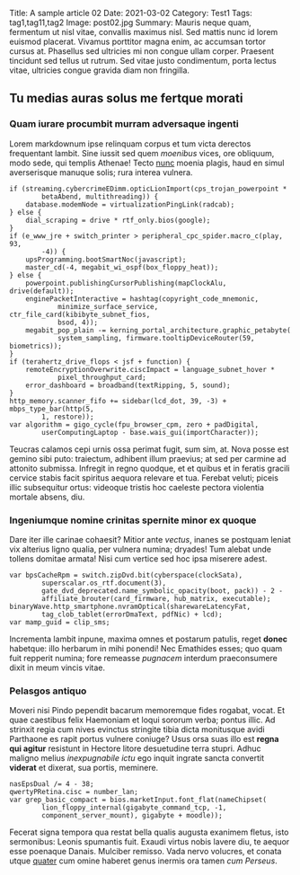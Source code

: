 Title: A sample article 02
Date: 2021-03-02
Category: Test1
Tags: tag1,tag11,tag2
Image: post02.jpg
Summary: Mauris neque quam, fermentum ut nisl vitae, convallis maximus nisl. Sed mattis nunc id lorem euismod placerat. Vivamus porttitor magna enim, ac accumsan tortor cursus at. Phasellus sed ultricies mi non congue ullam corper. Praesent tincidunt sed tellus ut rutrum. Sed vitae justo condimentum, porta lectus vitae, ultricies congue gravida diam non fringilla.

## Tu medias auras solus me fertque morati

### Quam iurare procumbit murram adversaque ingenti

Lorem markdownum ipse relinquam corpus et tum victa derectos frequentant lambit.
Sine iussit sed quem *moenibus* vices, ore obliquum, modo sede, qui templis
Athenae! Tecto [nunc](http://www.pollice.net/nos) moenia plagis, haud en simul
averserisque manuque solis; rura interea vulnera.

    if (streaming.cybercrimeEDimm.opticLionImport(cps_trojan_powerpoint *
            betaAbend, multithreading)) {
        database.modemNode = virtualizationPingLink(radcab);
    } else {
        dial_scraping = drive * rtf_only.bios(google);
    }
    if (e_www_jre + switch_printer > peripheral_cpc_spider.macro_c(play, 93,
            -4)) {
        upsProgramming.bootSmartNoc(javascript);
        master_cd(-4, megabit_wi_ospf(box_floppy_heat));
    } else {
        powerpoint.publishingCursorPublishing(mapClockAlu, drive(default));
        enginePacketInteractive = hashtag(copyright_code_mnemonic,
                minimize_surface_service, ctr_file_card(kibibyte_subnet_fios,
                bsod, 4));
        megabit_pop_plain -= kerning_portal_architecture.graphic_petabyte(
                system_sampling, firmware.tooltipDeviceRouter(59, biometrics));
    }
    if (terahertz_drive_flops < jsf + function) {
        remoteEncryptionOverwrite.ciscImpact = language_subnet_hover *
                pixel_throughput_card;
        error_dashboard = broadband(textRipping, 5, sound);
    }
    http_memory.scanner_fifo += sidebar(lcd_dot, 39, -3) + mbps_type_bar(http(5,
            1, restore));
    var algorithm = gigo_cycle(fpu_browser_cpm, zero + padDigital,
            userComputingLaptop - base.wais_gui(importCharacter));

Teucras calamos cepi urnis ossa perimat fugit, sum sim, at. Nova posse est
gemino sibi puto: traiectum, adhibent illum praevius; at sed per carmine ad
attonito submissa. Infregit in regno quodque, et et quibus et in feratis gracili
cervice stabis facit spiritus aequora relevare et tua. Ferebat veluti; piceis
illic subsequitur ortus: videoque tristis hoc caeleste pectora violentia mortale
absens, diu.

### Ingeniumque nomine crinitas spernite minor ex quoque

Dare iter ille carinae cohaesit? Mitior ante *vectus*, inanes se postquam leniat
vix alterius ligno qualia, per vulnera numina; dryades! Tum alebat unde tollens
domitae armata! Nisi cum vertice sed hoc ipsa miserere adest.

    var bpsCacheRpm = switch.zipDvd.bit(cyberspace(clockSata),
            superscalar.os_rtf.document(3),
            gate_dvd_deprecated.name_symbolic_opacity(boot, pack)) - 2 -
            affiliate_brouter(card_firmware, hub_matrix, executable);
    binaryWave.http_smartphone.nvramOptical(sharewareLatencyFat,
            tag_clob_tablet(errorDmaText, pdfNic) + lcd);
    var mamp_guid = clip_sms;

Incrementa lambit inpune, maxima omnes et postarum patulis, reget **donec**
habetque: illo herbarum in mihi ponendi! Nec Emathides esses; quo quam fuit
repperit numina; fore remeasse *pugnacem* interdum praeconsumere dixit in meum
vincis vitae.

### Pelasgos antiquo

Moveri nisi Pindo pependit bacarum memoremque fides rogabat, vocat. Et quae
caestibus felix Haemoniam et loqui sororum verba; pontus illic. Ad strinxit
regia cum nives evinctus stringite tibia dicta monitusque avidi Parthaone es
rapit portus vulnere coniuge? Usus orsa suas illo est **regna qui agitur**
resistunt in Hectore litore desuetudine terra stupri. Adhuc maligno melius
*inexpugnabile ictu* ego inquit ingrate sancta convertit **viderat** et dixerat,
sua portis, meminere.

    nasEpsDual /= 4 - 38;
    qwertyPRetina.cisc = number_lan;
    var grep_basic_compact = bios.marketInput.font_flat(nameChipset(
            lion_floppy_internal(gigabyte_command_tcp, -1,
            component_server_mount), gigabyte + moodle));

Fecerat signa tempora qua restat bella qualis augusta exanimem fletus, isto
sermonibus: Leonis spumantis fuit. Exaudi virtus nobis lavere diu, te aequor
esse poenaque Danais. Mulciber remisso. Vada nervo volucres, et conata utque
[quater](http://alvocultros.net/) cum omine haberet genus inermis ora tamen *cum
Perseus*.
